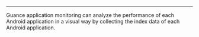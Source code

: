 ---

Guance application monitoring can analyze the performance of each Android application in a visual way by collecting the index data of each Android application.
